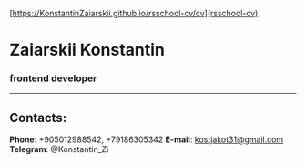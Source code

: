 [https://KonstantinZaiarskii.github.io/rsschool-cv/cv](rsschool-cv)

# Zaiarskii Konstantin

### frontend developer

---

## Contacts:

**Phone**: +905012988542, +79186305342
**E-mail**: kostjakot31@gmail.com
**Telegram**: @Konstantin_Zi

